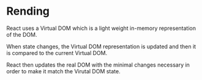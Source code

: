 # Rending

React uses a Virtual DOM which is a light weight in-memory representation of the DOM.

When state changes, the Virtual DOM representation is updated and then it is compared to the current Virtual DOM.

React then updates the real DOM with the minimal changes necessary in order to make it match the Virutal DOM state.

